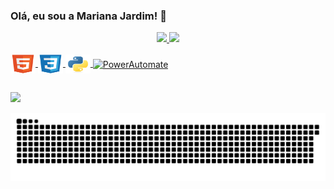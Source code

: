 ### Olá, eu sou a Mariana Jardim! 👋

<div align="center">
  <a href="https://github.com/MarianaGJ">
  <img height="180em" src="https://github-readme-stats.vercel.app/api?username=MarianaGJ&show_icons=true&theme=radical&include_all_commits=true&count_private=true"/>
  <img height="180em" src="https://github-readme-stats.vercel.app/api/top-langs/?username=MarianaGJ&layout=compact&langs_count=7&theme=radical"/>
</div>

<div style="display: inline_block"><br>
  <img align="center" alt="HTML" height="30" width="40" src="https://raw.githubusercontent.com/devicons/devicon/master/icons/html5/html5-original.svg">
  <img align="center" alt="CSS" height="30" width="40" src="https://raw.githubusercontent.com/devicons/devicon/master/icons/css3/css3-original.svg">
  <img align="center" alt="Python" height="30" width="40" src="https://raw.githubusercontent.com/devicons/devicon/master/icons/python/python-original.svg">
  <img align="center" alt="PowerAutomate" height="30" width="40" src="https://img.icons8.com/fluency/50/000000/microsoft-power-automate-2020.png"/>

  ##
  
 <div> 
    <a href="https://www.linkedin.com/in/marianagjardim/" target="_blank"><img src="https://img.shields.io/badge/-LinkedIn-%230077B5?style=for-the-badge&logo=linkedin&logoColor=white" target="_blank"></a> 
    
   ![Snake animation](https://github.com/MarianaGJ/MarianaGJ/blob/output/github-contribution-grid-snake.svg)
</div>
  


